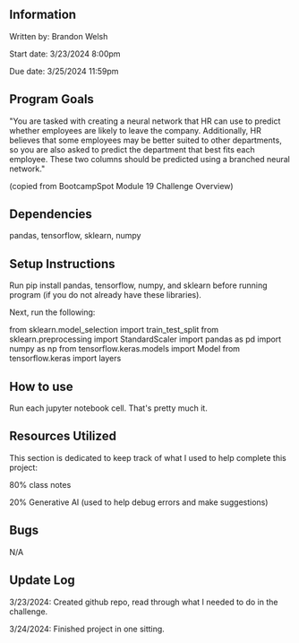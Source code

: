 ## Information
Written by: Brandon Welsh

Start date: 3/23/2024 8:00pm

Due date: 3/25/2024 11:59pm

## Program Goals
"You are tasked with creating a neural network that HR can use to predict whether employees are likely to leave the company. Additionally, HR believes that some employees may be better suited to other departments, so you are also asked to predict the department that best fits each employee. These two columns should be predicted using a branched neural network." 

(copied from BootcampSpot Module 19 Challenge Overview)

## Dependencies
pandas, tensorflow, sklearn, numpy

## Setup Instructions
Run pip install pandas, tensorflow, numpy, and sklearn before running program (if you do not already have these libraries).

Next, run the following:

from sklearn.model_selection import train_test_split
from sklearn.preprocessing import StandardScaler
import pandas as pd
import numpy as np
from tensorflow.keras.models import Model
from tensorflow.keras import layers

## How to use
Run each jupyter notebook cell. That's pretty much it.

## Resources Utilized
This section is dedicated to keep track of what I used to help complete this project:

80% class notes

20% Generative AI (used to help debug errors and make suggestions)

## Bugs

N/A

## Update Log
3/23/2024: Created github repo, read through what I needed to do in the challenge.

3/24/2024: Finished project in one sitting.